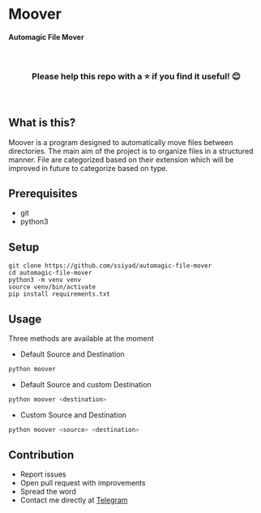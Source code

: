 # Moover
#### Automagic File Mover
<br/><h3 align="center">Please help this repo with a :star: if you find it useful! :blush:</h3><br/>


## What is this?
Moover is a program designed to automatically move files between directories. The main aim of the project is to organize files in a structured manner. File are categorized based on their extension which will be improved in future to categorize based on type.


## Prerequisites
- git
- python3


## Setup
```shell
git clone https://github.com/ssiyad/automagic-file-mover
cd automagic-file-mover
python3 -m venv venv
source venv/bin/activate
pip install requirements.txt
```

## Usage
Three methods are available at the moment
- Default Source and Destination
```python
python moover
```
- Default Source and custom Destination
```python
python moover <destination>
```
- Custom Source and Destination
```python
python moover <source> <destination>
```

## Contribution
- Report issues
- Open pull request with improvements
- Spread the word
- Contact me directly at [Telegram](http://t.me/ssiyad)
